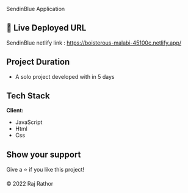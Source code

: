 SendinBlue Application




## 🔗 Live Deployed URL
SendinBlue netlify link : https://boisterous-malabi-45100c.netlify.app/


## Project Duration

- A solo project developed with in 5 days


## Tech Stack

**Client:** 
- JavaScript
- Html
- Css 


## Show your support

Give a ⭐️ if you like this project!

© 2022 Raj Rathor
